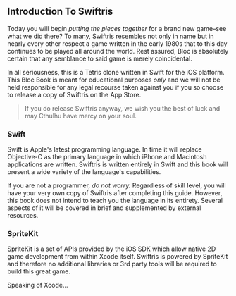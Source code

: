 ## Introduction To Swiftris

Today you will begin *putting the pieces together* for a brand new game–see what we did there? To many, Swiftris resembles not only in name but in nearly every other respect a game written in the early 1980s that to this day continues to be played all around the world. Rest assured, Bloc is absolutely certain that any semblance to said game is merely coincidental.

In all seriousness, this is a Tetris clone written in Swift for the iOS platform. This Bloc Book is meant for educational purposes *only* and we will not be held responsible for any legal recourse taken against you if you so choose to release a copy of Swiftris on the App Store.

>If you do release Swiftris anyway, we wish you the best of luck and may Cthulhu have mercy on your soul.

### Swift

Swift is Apple's latest programming language. In time it will replace Objective-C as the primary language in which iPhone and Macintosh applications are written. Swiftris is written entirely in Swift and this book will present a wide variety of the language's capabilities.

If you are not a programmer, *do not worry.* Regardless of skill level, you will have your very own copy of Swiftris after completing this guide. However, this book does not intend to teach you the language in its entirety. Several aspects of it will be covered in brief and supplemented by external resources.

### SpriteKit

SpriteKit is a set of APIs provided by the iOS SDK which allow native 2D game development from within Xcode itself. Swiftris is powered by SpriteKit and therefore no additional libraries or 3rd party tools will be required to build this great game.

Speaking of Xcode…